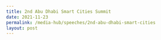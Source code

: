 ```yaml
---
title: 2nd Abu Dhabi Smart Cities Summit
date: 2021-11-23
permalink: /media-hub/speeches/2nd-abu-dhabi-smart-cities
layout: post
---
```

